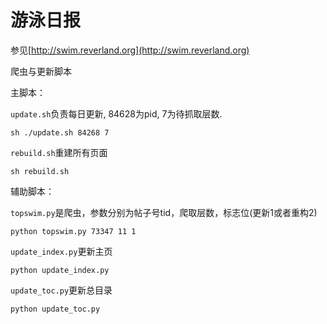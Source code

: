# 游泳日报

参见[http://swim.reverland.org](http://swim.reverland.org)

爬虫与更新脚本

主脚本：

`update.sh`负责每日更新, 84628为pid, 7为待抓取层数.

    sh ./update.sh 84268 7

`rebuild.sh`重建所有页面

    sh rebuild.sh

辅助脚本：

`topswim.py`是爬虫，参数分别为帖子号tid，爬取层数，标志位(更新1或者重构2)

    python topswim.py 73347 11 1

`update_index.py`更新主页

    python update_index.py

`update_toc.py`更新总目录

    python update_toc.py

